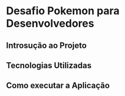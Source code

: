 # Desafio Pokemon para Desenvolvedores
## Introsução ao Projeto
## Tecnologias Utilizadas
## Como executar a Aplicação
